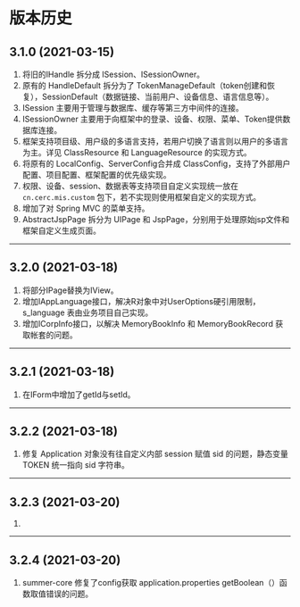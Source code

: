 #  版本历史

## 3.1.0 (2021-03-15)

1. 将旧的IHandle 拆分成 ISession、ISessionOwner。
2. 原有的 HandleDefault 拆分为了 TokenManageDefault（token创建和恢复），SessionDefault（数据链接、当前用户、设备信息、语言信息等）。
3. ISession 主要用于管理与数据库、缓存等第三方中间件的连接。
4. ISessionOwner 主要用于向框架中的登录、设备、权限、菜单、Token提供数据库连接。
5. 框架支持项目级、用户级的多语言支持，若用户切换了语言则以用户的多语言为主。详见 ClassResource 和 LanguageResource 的实现方式。
6. 将原有的 LocalConfig、ServerConfig合并成 ClassConfig，支持了外部用户配置、项目配置、框架配置的优先级实现。
7. 权限、设备、session、数据表等支持项目自定义实现统一放在 `cn.cerc.mis.custom` 包下，若不实现则使用框架自定义的实现方式。
8. 增加了对 Spring MVC 的菜单支持。
9. AbstractJspPage 拆分为 UIPage 和 JspPage，分别用于处理原始jsp文件和框架自定义生成页面。

---

## 3.2.0 (2021-03-18)

1. 将部分IPage替换为IView。
2. 增加IAppLanguage接口，解决R对象中对UserOptions硬引用限制，s_language 表由业务项目自己实现。
3. 增加ICorpInfo接口，以解决 MemoryBookInfo 和 MemoryBookRecord 获取帐套的问题。

---

## 3.2.1 (2021-03-18)

1. 在IForm中增加了getId与setId。

---

## 3.2.2 (2021-03-18)

1. 修复 Application 对象没有往自定义内部 session 赋值 sid 的问题，静态变量 TOKEN 统一指向 sid 字符串。

---

## 3.2.3 (2021-03-20)

1. 
---

## 3.2.4 (2021-03-20)

1. summer-core 修复了config获取 application.properties getBoolean（）函数取值错误的问题。